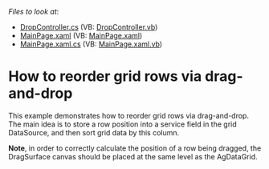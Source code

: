 <!-- default file list -->
*Files to look at*:

* [DropController.cs](./CS/SilverlightApplication1/DropController.cs) (VB: [DropController.vb](./VB/SilverlightApplication1/DropController.vb))
* [MainPage.xaml](./CS/SilverlightApplication1/MainPage.xaml) (VB: [MainPage.xaml](./VB/SilverlightApplication1/MainPage.xaml))
* [MainPage.xaml.cs](./CS/SilverlightApplication1/MainPage.xaml.cs) (VB: [MainPage.xaml.vb](./VB/SilverlightApplication1/MainPage.xaml.vb))
<!-- default file list end -->
# How to reorder grid rows via drag-and-drop


<p>This example demonstrates how to reorder grid rows via drag-and-drop. The main idea is to store a row position into a service field in the grid DataSource, and then sort grid data by this column.</p><p><strong>Note</strong>, in order to correctly calculate the position of a row being dragged, the DragSurface canvas should be placed at the same level as the AgDataGrid.</p>

<br/>


